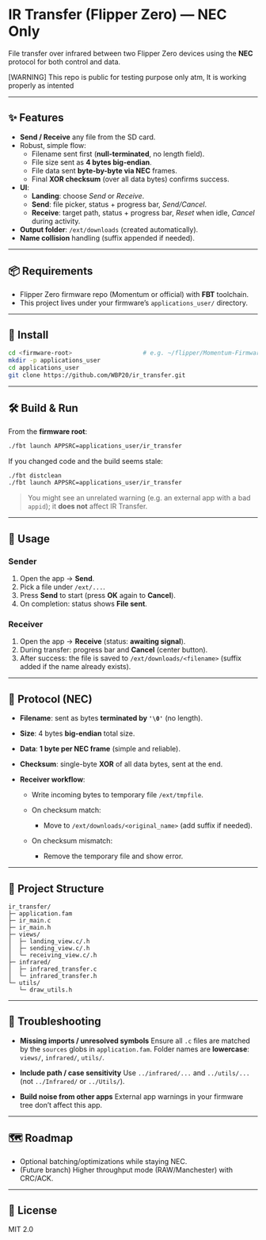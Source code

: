 
# IR Transfer (Flipper Zero) — NEC Only

File transfer over infrared between two Flipper Zero devices using the **NEC** protocol for both control and data.

[WARNING] This repo is public for testing purpose only atm, It is working properly as intented

---

## ✨ Features

- **Send / Receive** any file from the SD card.
- Robust, simple flow:
  - Filename sent first (**null-terminated**, no length field).
  - File size sent as **4 bytes big-endian**.
  - File data sent **byte-by-byte via NEC** frames.
  - Final **XOR checksum** (over all data bytes) confirms success.
- **UI**:
  - **Landing**: choose _Send_ or _Receive_.
  - **Send**: file picker, status + progress bar, _Send/Cancel_.
  - **Receive**: target path, status + progress bar, _Reset_ when idle, _Cancel_ during activity.
- **Output folder**: `/ext/downloads` (created automatically).
- **Name collision** handling (suffix appended if needed).

---

## 📦 Requirements

- Flipper Zero firmware repo (Momentum or official) with **FBT** toolchain.
- This project lives under your firmware’s `applications_user/` directory.

---

## 🚀 Install

```bash
cd <firmware-root>                    # e.g. ~/flipper/Momentum-Firmware
mkdir -p applications_user
cd applications_user
git clone https://github.com/WBP20/ir_transfer.git
```

---

## 🛠️ Build & Run

From the **firmware root**:

```bash
./fbt launch APPSRC=applications_user/ir_transfer
```

If you changed code and the build seems stale:

```bash
./fbt distclean
./fbt launch APPSRC=applications_user/ir_transfer
```

> You might see an unrelated warning (e.g. an external app with a bad `appid`); it **does not** affect IR Transfer.

---

## 🧭 Usage

### Sender

1. Open the app → **Send**.
2. Pick a file under `/ext/...`.
3. Press **Send** to start (press **OK** again to **Cancel**).
4. On completion: status shows **File sent**.

### Receiver

1. Open the app → **Receive** (status: **awaiting signal**).
2. During transfer: progress bar and **Cancel** (center button).
3. After success: the file is saved to `/ext/downloads/<filename>` (suffix added if the name already exists).

---

## 📡 Protocol (NEC)

- **Filename**: sent as bytes **terminated by `'\0'`** (no length).
- **Size**: 4 bytes **big-endian** total size.
- **Data**: **1 byte per NEC frame** (simple and reliable).
- **Checksum**: single-byte **XOR** of all data bytes, sent at the end.
- **Receiver workflow**:

  - Write incoming bytes to temporary file `/ext/tmpfile`.
  - On checksum match:

    - Move to `/ext/downloads/<original_name>` (add suffix if needed).

  - On checksum mismatch:

    - Remove the temporary file and show error.

---

## 📂 Project Structure

```
ir_transfer/
├─ application.fam
├─ ir_main.c
├─ ir_main.h
├─ views/
│  ├─ landing_view.c/.h
│  ├─ sending_view.c/.h
│  └─ receiving_view.c/.h
├─ infrared/
│  ├─ infrared_transfer.c
│  └─ infrared_transfer.h
└─ utils/
   └─ draw_utils.h
```

---

## 🧰 Troubleshooting

- **Missing imports / unresolved symbols**
  Ensure all `.c` files are matched by the `sources` globs in `application.fam`.
  Folder names are **lowercase**: `views/`, `infrared/`, `utils/`.

- **Include path / case sensitivity**
  Use `../infrared/...` and `../utils/...` (not `../Infrared/` or `../Utils/`).

- **Build noise from other apps**
  External app warnings in your firmware tree don’t affect this app.

---

## 🗺️ Roadmap

- Optional batching/optimizations while staying NEC.
- (Future branch) Higher throughput mode (RAW/Manchester) with CRC/ACK.

---

## 📝 License

MIT 2.0
